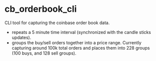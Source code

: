 # cb_orderbook_cli
CLI tool for capturing the coinbase order book data.
- repeats a 5 minute time interval (synchronized with the candle sticks updates).
- groups the buy/sell orders together into a price range. Currently capturing around 100k total orders and places them into 228 groups (100 buys, and 128 sell groups).
